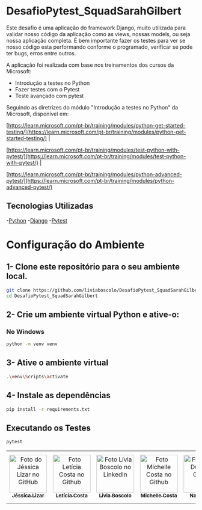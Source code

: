 # DesafioPytest_SquadSarahGilbert
Este desafio é uma aplicação do framework Django, muito utilizada para validar nosso código da aplicação como as views, nossas models, ou seja nossa aplicação completa. É bem importante fazer os testes para ver se nosso código esta performando conforme o programado, verificar se pode ter bugs, erros entre outros. 

A aplicação foi realizada com base nos treinamentos dos cursos da Microsoft:
- Introdução a testes no Python
- Fazer testes com o Pytest
- Teste avançado com pytest

Seguindo as diretrizes do módulo "Introdução a testes no Python" da Microsoft, disponível em:

[https://learn.microsoft.com/pt-br/training/modules/python-get-started-testing/](https://learn.microsoft.com/pt-br/training/modules/python-get-started-testing/) |

[https://learn.microsoft.com/pt-br/training/modules/test-python-with-pytest/](https://learn.microsoft.com/pt-br/training/modules/test-python-with-pytest/) | 

[https://learn.microsoft.com/pt-br/training/modules/python-advanced-pytest/](https://learn.microsoft.com/pt-br/training/modules/python-advanced-pytest/) 

## Tecnologias Utilizadas
-[Python](https://www.python.org/) 
-[Django](https://www.djangoproject.com/)
-[Pytest](https://docs.pytest.org/en/stable/)

# Configuração do Ambiente

## 1- Clone este repositório para o seu ambiente local.

```bash
git clone https://github.com/liviaboscolo/DesafioPytest_SquadSarahGilbert
cd DesafioPytest_SquadSarahGilbert
```

## 2- Crie um ambiente virtual Python e ative-o:

### No Windows

```bash
python -m venv venv
```

## 3- Ative o ambiente virtual

```bash
.\venv\Scripts\activate
```

## 4- Instale as dependências 

```bash
pip install -r requirements.txt
```

## Executando os Testes

```bash
pytest
```
<table>
  <tr>
    <td align="center">
      <a href="#" title="defina o título do link"> 
        <img src="https://avatars.githubusercontent.com/u/26656337?v=4" width="100px;" alt="Foto do Jéssica Lizar no GitHub"/><br>
        <sub>
          <b>Jéssica Lizar</b>
        </sub>
      </a>
    </td>
    <td align="center">
      <a href="#" title="defina o título do link">
        <img src="https://avatars.githubusercontent.com/u/136915855?v=4" width="100px;" alt="Foto Letícia Costa no Github"/><br>
        <sub>
          <b>Letícia Costa</b>
        </sub>
      </a>
    </td>
    <td align="center">
      <a href="#" title="defina o título do link">
        <img src="https://media.licdn.com/dms/image/v2/D4D03AQFkOF5Mlf34Kw/profile-displayphoto-shrink_800_800/profile-displayphoto-shrink_800_800/0/1715181463453?e=1731542400&v=beta&t=9t6-Q_MAo9QQDYigdY42pgK30P8APEZX545VBwQAu7c" width="100px;" alt="Foto Lívia Boscolo no LinkedIn"/><br>
        <sub>
          <b>Lívia Boscolo</b>
        </sub>
      </a>
    </td>
        <td align="center">
      <a href="#" title="defina o título do link">
        <img src="https://avatars.githubusercontent.com/u/116692066?v=4" width="100px;" alt="Foto Michelle Costa no Github"/><br>
        <sub>
          <b>Michelle Costa</b>
        </sub>
      </a>
    </td>
        <td align="center">
      <a href="#" title="defina o título do link">
        <img src="https://avatars.githubusercontent.com/u/6678054?v=4" width="100px;" alt="Foto Nadi Duno no Github"/><br>
        <sub>
          <b>Nadi Duno</b>
        </sub>
      </a>
    </td>
        <td align="center">
      <a href="#" title="defina o título do link">
        <img src="https://avatars.githubusercontent.com/u/70439400?v=4" width="100px;" alt="Foto Raquel Maia no Github"/><br>
        <sub>
          <b>Raquel Maia</b>
        </sub>
      </a>
    </td>
        </td>
        <td align="center">
      <a href="#" title="defina o título do link">
        <img src="https://avatars.githubusercontent.com/u/101351309?v=4" width="100px;" alt="Foto Rosana TS no Github"/><br>
        <sub>
          <b>Rosana TS Francisco</b>
        </sub>
      </a>
    </td>
  </tr>
</table>

</table>


